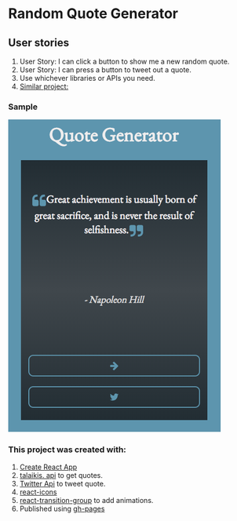 # Random Quote Generator

## User stories
1. User Story: I can click a button to show me a new random quote.
2. User Story: I can press a button to tweet out a quote.
3. Use whichever libraries or APIs you need.
4. [Similar project:](https://codepen.io/FreeCodeCamp/full/ONjoLe/.)

### Sample
![quote generator sample](https://github.com/sergrdz7/random-quote-react/blob/master/quote.png?raw=true)

### This project was created with:
1. [Create React App](https://github.com/facebookincubator/create-react-app)
2. [talaikis. api](https://talaikis.com/random_quotes_api/) to get quotes.
3. [Twitter Api](https://dev.twitter.com/web/tweet-button) to tweet quote.
3. [react-icons](https://www.npmjs.com/package/react-icons)
4. [react-transition-group](https://www.npmjs.com/package/react-transition-group) to add animations.
5. Published using [gh-pages](https://pages.github.com/)
